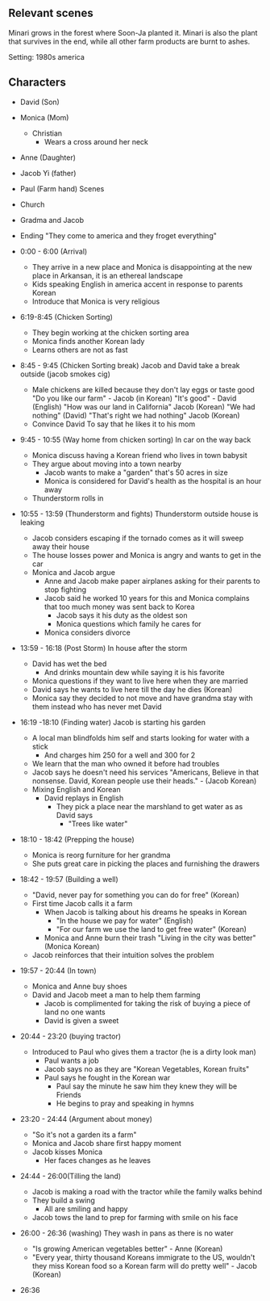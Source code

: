 ## Relevant scenes 

Minari grows in the forest where Soon-Ja planted it. Minari is also the plant that survives in the end, while all other farm products are burnt to ashes.

Setting: 1980s america
## Characters
- David (Son)

- Monica (Mom)
	- Christian
		- Wears a cross around her neck

- Anne (Daughter)

- Jacob Yi (father)

- Paul (Farm hand)
Scenes 
- Church 
- Gradma and Jacob
- Ending
"They come to america and they froget everything"
- 0:00 - 6:00 (Arrival)
	- They arrive in a new place and Monica is disappointing at the new place in Arkansan, it is an ethereal landscape
	- Kids speaking English in america accent in response to parents Korean
	- Introduce that Monica is very religious 

- 6:19-8:45 (Chicken Sorting)
	- They begin working at the chicken sorting area 
	- Monica finds another Korean lady 
	- Learns others are not as fast
	
- 8:45 - 9:45 (Chicken Sorting break)
	Jacob and David take a break outside (jacob smokes cig)
	- Male chickens are killed because they don't lay eggs or taste good 
	"Do you like our farm" - Jacob (in Korean)
	"It's good" - David (English)
	"How was our land in California" Jacob (Korean)
	"We had nothing" (David)
	"That's right we had nothing" Jacob (Korean)
	- Convince David To say that he likes it to his mom
	
- 9:45 - 10:55 (Way home from chicken sorting)
	In car on the way back
	- Monica discuss having a Korean friend who lives in town babysit
	- They argue about moving into a town nearby
		- Jacob wants to make a "garden" that's 50 acres in size
		- Monica is considered for David's health as the hospital is an hour away
	- Thunderstorm rolls in

- 10:55 - 13:59 (Thunderstorm and fights)
	Thunderstorm outside house is leaking
	- Jacob considers escaping if the tornado comes as it will sweep away their house
	- The house losses power and Monica is angry and wants to get in the car
	- Monica and Jacob argue
		-  Anne and Jacob make paper airplanes asking for their parents to stop fighting
		- Jacob said he worked 10 years for this and Monica complains that too much money was sent back to Korea
			- Jacob says it his duty as the oldest son 
			- Monica questions which family he cares for
		- Monica considers divorce 

- 13:59 - 16:18 (Post Storm)
	 In house after the storm
	- David has wet the bed
		- And drinks mountain dew while saying it is his favorite
	- Monica questions if they want to live here when they are married
	- David says he wants to live here till the day he dies (Korean)
	- Monica say they decided to not move and have grandma stay with them instead who has never met David

- 16:19 -18:10 (Finding water)
	Jacob is starting his garden
	- A local man blindfolds him self and starts looking for water with a stick
		- And charges him 250 for a well and 300 for 2
	- We learn that the man who owned it before had troubles 
	- Jacob says he doesn't need his services
	"Americans, Believe in that nonsense. David, Korean people use their heads." - (Jacob Korean)
	- Mixing English and Korean
		- David replays in English
			- They pick a place near the marshland to get water as as David says
				- "Trees like water"

- 18:10 - 18:42 (Prepping the house)
	- Monica is reorg furniture for her grandma 
	- She puts great care in picking the places and furnishing the drawers

- 18:42 - 19:57 (Building a well)
	- "David, never pay for something you can do for free" (Korean)
	- First time Jacob calls it a farm
		- When Jacob is talking about his dreams he speaks in Korean
			- "In the house we pay for water" (English)
			- "For our farm we use the land to get free water" (Korean)
		- Monica and Anne burn their trash
			"Living in the city was better" (Monica Korean)
	- Jacob reinforces that their intuition solves the problem

- 19:57 - 20:44 (In town)
	- Monica and Anne buy shoes
	- David and Jacob meet a man to help them farming
		- Jacob is complimented for taking the risk of buying a piece of land no one wants
		- David is given a sweet

- 20:44 - 23:20 (buying tractor) 
	-  Introduced to Paul who gives them a tractor (he is a dirty look man)
		- Paul wants a job
		- Jacob says no as they are "Korean Vegetables, Korean fruits"
		- Paul says he fought in the Korean war
			- Paul say the minute he saw him they knew they will be Friends
			- He begins to pray and speaking in hymns 

- 23:20 - 24:44 (Argument about money)
	- "So it's not a garden its a farm"
	- Monica and Jacob share first happy moment 
	- Jacob kisses Monica
		- Her faces changes as he leaves

- 24:44 - 26:00(Tilling the land)
	-  Jacob is making a road with the tractor while the family walks behind
	- They build a swing
		- All are smiling and happy
	- Jacob tows the land to prep for farming with smile on his face

- 26:00 - 26:36 (washing)
	They wash in pans as there is no water
	- "Is growing American vegetables better" - Anne (Korean)
	- "Every year, thirty thousand Koreans immigrate to the US, wouldn't they miss Korean food so a Korean farm will do pretty well" - Jacob (Korean)

- 26:36 